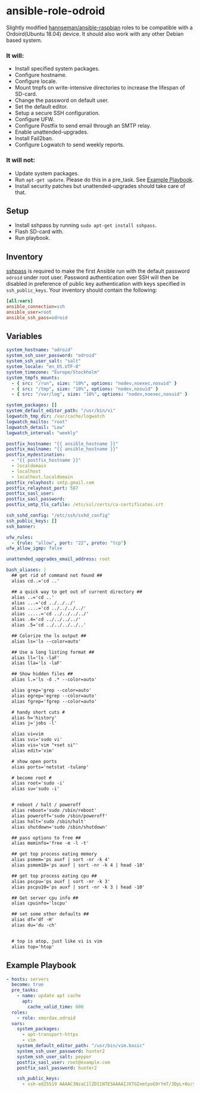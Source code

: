 # ansible-role-odroid

Slightly modified [hannseman/ansible-raspbian](https://github.com/hannseman/ansible-raspbian) roles to be compatible
with a Ordoird(Ubuntu 18.04) device. It should also work with any other Debian based system.

### It will:

 * Install specified system packages.
 * Configure hostname.
 * Configure locale.
 * Mount tmpfs on write-intensive directories to increase the lifespan of SD-card. 
 * Change the password on default user.
 * Set the default editor.
 * Setup a secure SSH configuration.
 * Configure UFW.
 * Configure Postfix to send email through an SMTP relay.
 * Enable unattended-upgrades.
 * Install Fail2ban.
 * Configure Logwatch to send weekly reports.

### It will not:

 * Update system packages.
 * Run `apt-get update`. Please do this in a pre_task. See [Example Playbook](#example-playbook).
 * Install security patches but unattended-upgrades should take care of that. 

## Setup
* Install sshpass by running `sudo apt-get install sshpass`.
* Flash SD-card with.
* Run playbook.

## Inventory

[sshpass](https://linux.die.net/man/1/sshpass) is required to make the first Ansible run
with the default password `odroid` under root user. Password authentication over SSH will then be disabled in
preference of public key authentication with keys specified in `ssh_public_keys`. 
Your inventory should contain the following:

```ini
[all:vars]
ansible_connection=ssh
ansible_user=root
ansible_ssh_pass=odroid
```

## Variables

```yaml
system_hostname: "odroid"
system_ssh_user_password: "odroid"
system_ssh_user_salt: "salt"
system_locale: "en_US.UTF-8"
system_timezone: "Europe/Stockholm"
system_tmpfs_mounts:
  - { src: "/run", size: "10%", options: "nodev,noexec,nosuid" }
  - { src: "/tmp", size: "10%", options: "nodev,nosuid" }
  - { src: "/var/log", size: "10%", options: "nodev,noexec,nosuid" }

system_packages: []
system_default_editor_path: "/usr/bin/vi"
logwatch_tmp_dir: /var/cache/logwatch
logwatch_mailto: "root"
logwatch_detail: "Low"
logwatch_interval: "weekly"

postfix_hostname: "{{ ansible_hostname }}"
postfix_mailname: "{{ ansible_hostname }}"
postfix_mydestination:
  - "{{ postfix_hostname }}"
  - localdomain
  - localhost
  - localhost.localdomain
postfix_relayhost: smtp.gmail.com
postfix_relayhost_port: 587
postfix_sasl_user:
postfix_sasl_password:
postfix_smtp_tls_cafile: /etc/ssl/certs/ca-certificates.crt

ssh_sshd_config: "/etc/ssh/sshd_config"
ssh_public_keys: []
ssh_banner:

ufw_rules:
  - {rule: "allow", port: "22", proto: "tcp"}
ufw_allow_igmp: false

unattended_upgrades_email_address: root

bash_aliases: |
  ## get rid of command not found ##
  alias cd..='cd ..'

  ## a quick way to get out of current directory ##
  alias ..='cd ..'
  alias ...='cd ../../../'
  alias ....='cd ../../../../'
  alias .....='cd ../../../../'
  alias .4='cd ../../../../'
  alias .5='cd ../../../../..'

  ## Colorize the ls output ##
  alias ls='ls --color=auto'

  ## Use a long listing format ##
  alias ll='ls -laF'
  alias lla='ls -laF'

  ## Show hidden files ##
  alias l.='ls -d .* --color=auto'

  alias grep='grep --color=auto'
  alias egrep='egrep --color=auto'
  alias fgrep='fgrep --color=auto'

  # handy short cuts #
  alias h='history'
  alias j='jobs -l'

  alias vi=vim
  alias svi='sudo vi'
  alias vis='vim "+set si"'
  alias edit='vim'

  # show open ports
  alias ports='netstat -tulanp'

  # become root #
  alias root='sudo -i'
  alias su='sudo -i'


  # reboot / halt / poweroff
  alias reboot='sudo /sbin/reboot'
  alias poweroff='sudo /sbin/poweroff'
  alias halt='sudo /sbin/halt'
  alias shutdown='sudo /sbin/shutdown'

  ## pass options to free ##
  alias meminfo='free -m -l -t'

  ## get top process eating memory
  alias psmem='ps auxf | sort -nr -k 4'
  alias psmem10='ps auxf | sort -nr -k 4 | head -10'

  ## get top process eating cpu ##
  alias pscpu='ps auxf | sort -nr -k 3'
  alias pscpu10='ps auxf | sort -nr -k 3 | head -10'

  ## Get server cpu info ##
  alias cpuinfo='lscpu'

  ## set some other defaults ##
  alias df='df -H'
  alias du='du -ch'


  # top is atop, just like vi is vim
  alias top='htop'
```

## Example Playbook
```yaml
- hosts: servers
  become: true
  pre_tasks:
    - name: update apt cache
      apt:
        cache_valid_time: 600
  roles:
    - role: xmordax.odroid
  vars:
    system_packages:
      - apt-transport-https
      - vim
    system_default_editor_path: "/usr/bin/vim.basic"
    system_ssh_user_password: hunter2
    system_ssh_user_salt: pepper
    postfix_sasl_user: root@example.com
    postfix_sasl_password: hunter2

    ssh_public_keys:
      - ssh-ed25519 AAAAC3NzaC1lZDI1NTE5AAAAIJXTGInmtpoG9rYmT/3DpL+0o/sH2shys+NwJLo8NnCj
```
